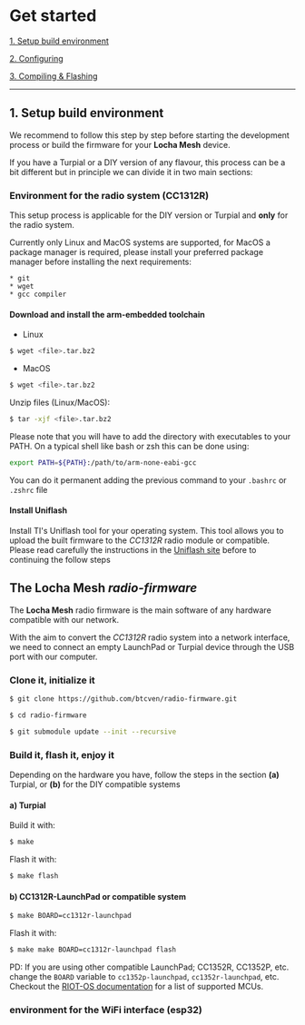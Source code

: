 # Get started

[1. Setup build environment]()

[2. Configuring]()

[3. Compiling & Flashing]()


---

## 1. Setup build environment

We recommend to follow this step by step before starting the development process or build the firmware for your **Locha Mesh** device.

If you have a Turpial or a DIY version of any flavour, this process can be a bit different but in principle we can divide it in two main sections:

### Environment for the radio system (CC1312R)

This setup process is applicable for the DIY version or Turpial and **only** for the radio system.

Currently only Linux and MacOS systems are supported, for MacOS a package manager is required, please install your preferred package manager before installing the next requirements:

    * git
    * wget
    * gcc compiler


#### Download and install the arm-embedded toolchain

- Linux

```sh
$ wget <file>.tar.bz2
```

- MacOS

```sh
$ wget <file>.tar.bz2
```

Unzip files (Linux/MacOS):

```sh
$ tar -xjf <file>.tar.bz2
```
Please note that you will have to add the directory with executables to your PATH. On a typical shell like bash or zsh this can be done using:

```sh
export PATH=${PATH}:/path/to/arm-none-eabi-gcc
```

You can do it permanent adding the previous command to your `.bashrc` or `.zshrc` file

#### Install Uniflash

Install TI's Uniflash tool for your operating system. This tool allows you to upload the built firmware to the _CC1312R_ radio module or compatible. Please read carefully the instructions in the [Uniflash site](https://www.ti.com/tool/UNIFLASH) before to continuing the follow steps

## The Locha Mesh _radio-firmware_

The **Locha Mesh** radio firmware is the main software of any hardware compatible with our network.

With the aim to convert the _CC1312R_ radio system into a network interface, we need to connect an empty LaunchPad or Turpial device through the USB port with our computer.

### Clone it, initialize it

```sh
$ git clone https://github.com/btcven/radio-firmware.git

$ cd radio-firmware

$ git submodule update --init --recursive
```

### Build it, flash it, enjoy it

Depending on the hardware you have, follow the steps in the section **(a)** Turpial, or **(b)** for the DIY compatible systems

#### a) Turpial

Build it with:

```sh
$ make
```

Flash it with:

```sh
$ make flash
```


#### b) CC1312R-LaunchPad or compatible system

```sh
$ make BOARD=cc1312r-launchpad
```

Flash it with:

```sh
$ make make BOARD=cc1312r-launchpad flash
```

PD: If you are using other compatible LaunchPad; CC1352R, CC1352P, etc. change the `BOARD` variable to `cc1352p-launchpad`, `cc1352r-launchpad`, etc. Checkout the [RIOT-OS documentation](#1) for a list of supported MCUs.




### environment for the WiFi interface (esp32)
